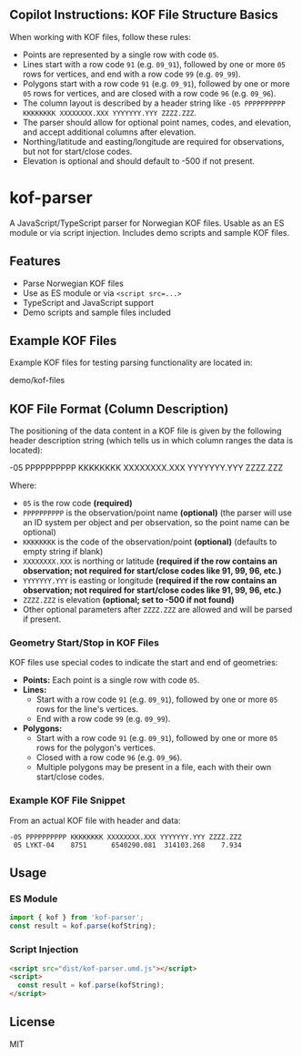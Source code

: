 ## Copilot Instructions: KOF File Structure Basics
When working with KOF files, follow these rules:

- Points are represented by a single row with code `05`.
- Lines start with a row code `91` (e.g. `09_91`), followed by one or more `05` rows for vertices, and end with a row code `99` (e.g. `09_99`).
- Polygons start with a row code `91` (e.g. `09_91`), followed by one or more `05` rows for vertices, and are closed with a row code `96` (e.g. `09_96`).
- The column layout is described by a header string like `-05 PPPPPPPPPP KKKKKKKK XXXXXXXX.XXX YYYYYYY.YYY ZZZZ.ZZZ`.
- The parser should allow for optional point names, codes, and elevation, and accept additional columns after elevation.
- Northing/latitude and easting/longitude are required for observations, but not for start/close codes.
- Elevation is optional and should default to -500 if not present.
# kof-parser

A JavaScript/TypeScript parser for Norwegian KOF files. Usable as an ES module or via script injection. Includes demo scripts and sample KOF files.

## Features
- Parse Norwegian KOF files
- Use as ES module or via `<script src=...>`
- TypeScript and JavaScript support
- Demo scripts and sample files included

## Example KOF Files
Example KOF files for testing parsing functionality are located in:

  demo/kof-files

## KOF File Format (Column Description)
The positioning of the data content in a KOF file is given by the following header description string (which tells us in which column ranges the data is located):

  -05 PPPPPPPPPP KKKKKKKK XXXXXXXX.XXX YYYYYYY.YYY ZZZZ.ZZZ

Where:
- `05` is the row code **(required)**
- `PPPPPPPPPP` is the observation/point name **(optional)** (the parser will use an ID system per object and per observation, so the point name can be optional)
- `KKKKKKKK` is the code of the observation/point **(optional)** (defaults to empty string if blank)
- `XXXXXXXX.XXX` is northing or latitude **(required if the row contains an observation; not required for start/close codes like 91, 99, 96, etc.)**
- `YYYYYYY.YYY` is easting or longitude **(required if the row contains an observation; not required for start/close codes like 91, 99, 96, etc.)**
- `ZZZZ.ZZZ` is elevation **(optional; set to -500 if not found)**
- Other optional parameters after `ZZZZ.ZZZ` are allowed and will be parsed if present.


### Geometry Start/Stop in KOF Files
KOF files use special codes to indicate the start and end of geometries:

- **Points:** Each point is a single row with code `05`.
- **Lines:**
  - Start with a row code `91` (e.g. `09_91`), followed by one or more `05` rows for the line's vertices.
  - End with a row code `99` (e.g. `09_99`).
- **Polygons:**
  - Start with a row code `91` (e.g. `09_91`), followed by one or more `05` rows for the polygon's vertices.
  - Closed with a row code `96` (e.g. `09_96`).
  - Multiple polygons may be present in a file, each with their own start/close codes.

### Example KOF File Snippet
From an actual KOF file with header and data:

```plaintext
-05 PPPPPPPPPP KKKKKKKK XXXXXXXX.XXX YYYYYYY.YYY ZZZZ.ZZZ
 05 LYKT-04    8751      6540290.081  314103.268    7.934
```

## Usage

### ES Module
```js
import { kof } from 'kof-parser';
const result = kof.parse(kofString);
```

### Script Injection
```html
<script src="dist/kof-parser.umd.js"></script>
<script>
  const result = kof.parse(kofString);
</script>
```

## License
MIT
